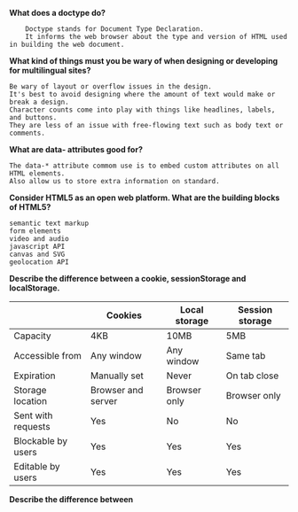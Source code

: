 **What does a doctype do?**
```
    Doctype stands for Document Type Declaration. 
    It informs the web browser about the type and version of HTML used in building the web document.
```

**What kind of things must you be wary of when designing or developing for multilingual sites?**
```
Be wary of layout or overflow issues in the design. 
It's best to avoid designing where the amount of text would make or break a design. 
Character counts come into play with things like headlines, labels, and buttons. 
They are less of an issue with free-flowing text such as body text or comments.
```
**What are data- attributes good for?**
```
The data-* attribute commom use is to embed custom attributes on all HTML elements.
Also allow us to store extra information on standard.
```
**Consider HTML5 as an open web platform. What are the building blocks of HTML5?**
```
semantic text markup
form elements
video and audio
javascript API
canvas and SVG
geolocation API
```

**Describe the difference between a cookie, sessionStorage and localStorage.**
<table class="primary-col"><thead><tr><th></th>
<th>Cookies</th>
<th>Local storage</th>
<th>Session storage</th>
</tr>
</thead>
<tbody>
<tr>
<td>Capacity</td>
<td>4KB</td>
<td>10MB</td>
<td>5MB</td>
</tr>
<tr>
<td>Accessible from</td>
<td>Any window</td>
<td>Any window</td>
<td>Same tab</td>
</tr>
<tr>
<td>Expiration</td>
<td>Manually set</td>
<td>Never</td>
<td>On tab close</td>
</tr>
<tr>
<td>Storage location</td>
<td>Browser and server</td>
<td>Browser only</td>
<td>Browser only</td>
</tr>
<tr>
<td>Sent with requests</td>
<td>Yes</td>
<td>No</td>
<td>No</td>
</tr>
<tr>
<td>Blockable by users</td>
<td>Yes</td>
<td>Yes</td>
<td>Yes</td>
</tr>
<tr>
<td>Editable by users</td>
<td>Yes</td>
<td>Yes</td>
<td>Yes</td>
</tr>
</tbody>
</table>

**Describe the difference between <script>, <script async> and <script defer>.**
    
<table>
<thead>
<tr>
<th></th>
<th>Order</th>
<th><code>DOMContentLoaded</code></th>
</tr>
</thead>
<tbody>
<tr>
<td><code>only script </code></td>
<td><em>Document order </td>
<td>If there’s a bulky script at the top of the page, it blocks the page content to get load</td>
</tr>    
<tr>
<td><code>async</code></td>
<td><em>Load-first order</em>. Their document order doesn’t matter – which loads first runs first</td>
<td>Irrelevant. May load and execute while the document has not yet been fully downloaded. 
    That happens if scripts are small or cached, and the document is long enough.</td>
</tr>
<tr>
<td><code>defer</code></td>
<td><em>Document order</em> (as they go in the document).</td>
<td>Execute after the document is loaded and parsed (they wait if needed), right before <code>DOMContentLoaded</code>.</td>
</tr>
</tbody>
</table>
    
**Why is it generally a good idea to position CSS <link>s between <head></head> and JS <script>s just before </body>? 
```
    CSS files are linked in the head because they get applied regardless of DOM already rendered or not. 
    Hence the webpage looks elegant as soon as the page loads.
    AND 
    browser try to parses and executes the JS on the spot.
    And if we added at the top, it would make the page rendering slow.
    
```
    
**What is progressive rendering?**
```
    Progressive rendering is the techniques used to render content as quickly as possible.
    e.g
    1) Lazy loading 
       By using javascript algo load an image which comes into the browsers viewport instead of loading all images at page load.
    
    2) Prioritizing visible content:
    Include minimum css/content/scripts necessary first rendered content in the users browser.
    
```
    
**Why you would use a srcset attribute in an image tag? Explain the process the browser uses when evaluating the content of this attribute.**
```
    **Difference between srcset and picture. **
    Both srcset and picture does approximately the same things, 
    picture dictates what image the browser should use, 
    whereas srcset gives the browser a choice. 
    A lot of things can be used to select this choice like viewport size, users preferences, network condition and so on.
    e.g
    srcset="image.jpg 160w, image2.jpg 320w, image3.jpg 2x"
    
```
**What is the difference between canvas and svg?**
```
SVG is a language for describing 2D graphics in XML. / Canvas draws 2D graphics, on the fly. 
SVG is XML based, which means that every element is available within the SVG DOM.  / Canvas is rendered pixel by pixel. 
```    
**What are empty elements in HTML ?**
```    e.g
    Input tag are empty elements.
```    
   
**How would you approach fixing browser-specific styling issues?**    
```
    1) use a separate style sheet that only loads when that specific browser is being used.
    2) Use libraries like Bootstrap that already handles these styling issues for you
```
**What are the different ways to visually hide content**
    display:none or visibility: hidden
    
   **different betw display:none or visibility: hidden**
    visibility:hidden hides the element, but it still takes up space in the layout.

    display:none removes the element from the document. It does not take up any space.
    
    
**Are you familiar with styling SVG? **
```
    we can draw any shape in svg with specific attributes.
    e.g  
   <rect
  x="10"
  y="10"
  width="100"
  height="100"
  stroke="blue"
  fill="purple"
  fill-opacity="0.5"
  stroke-opacity="0.8"
/>
```
    
**Describe pseudo-elements and  used for.**
```
    pseudo-element is a keyword added to a selector that allow you style a specific part of the selected element.
    e.g
    p::first-letter 
    H1::before, H1::after
    
    Pseudo-class => pseudo-class is used to define a special state of an element.
    a:link
    a:hover
    a:active
    p:first-child
    
   
    
```  
**Explain your understanding of the box model**
```
    Html Elements follow some rule is called box model
    Like
    1) The dimensions of a block element are calculated by width, height, padding, borders, and margins.
    2) If no height is specified, a block element will be as high as the content it contains, plus padding
    3) If no width is specified, element will expand to fit the width of its parent minus padding.
    4) By default, paddings and borders are not part of the width and height of an element.
    
```    
   
    
    
    

